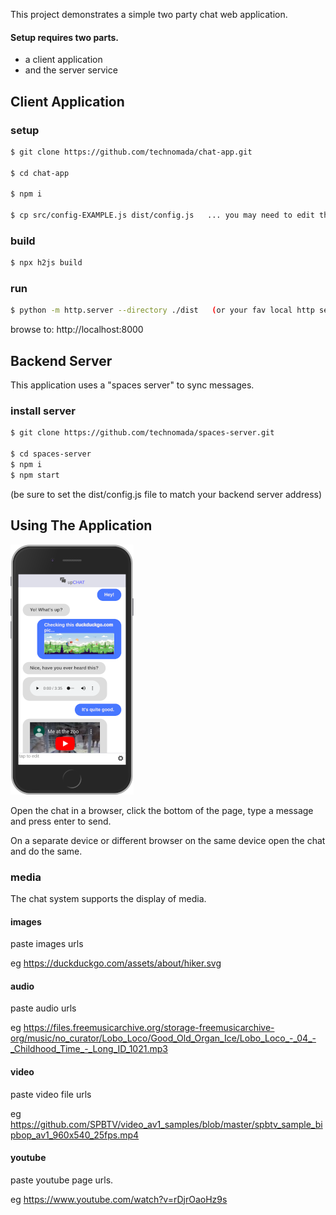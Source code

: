 This project demonstrates a simple two party chat web application.

#### Setup requires two parts.
- a client application
- and the server service


## Client Application

### setup
```sh
$ git clone https://github.com/technomada/chat-app.git

$ cd chat-app

$ npm i

$ cp src/config-EXAMPLE.js dist/config.js   ... you may need to edit this file to match your server settings.
```

### build
```sh
$ npx h2js build
```

### run
```sh
$ python -m http.server --directory ./dist   (or your fav local http server)
```
browse to: http://localhost:8000




## Backend Server

This application uses a "spaces server" to sync messages.

### install server
```sh
$ git clone https://github.com/technomada/spaces-server.git

$ cd spaces-server
$ npm i
$ npm start
```
(be sure to set the dist/config.js file to match your backend server address)

## Using The Application

![Application Screenshot](/media/screenshot.png)

Open the chat in a browser, click the bottom of the page, type a message and press enter to send.

On a separate device or different browser on the same device open the chat and do the same.

### media
The chat system supports the display of media.

#### images
paste images urls

eg https://duckduckgo.com/assets/about/hiker.svg

#### audio
paste audio urls

eg https://files.freemusicarchive.org/storage-freemusicarchive-org/music/no_curator/Lobo_Loco/Good_Old_Organ_Ice/Lobo_Loco_-_04_-_Childhood_Time_-_Long_ID_1021.mp3

#### video
paste video file urls

eg https://github.com/SPBTV/video_av1_samples/blob/master/spbtv_sample_bipbop_av1_960x540_25fps.mp4

#### youtube
paste youtube page urls.

eg https://www.youtube.com/watch?v=rDjrOaoHz9s
